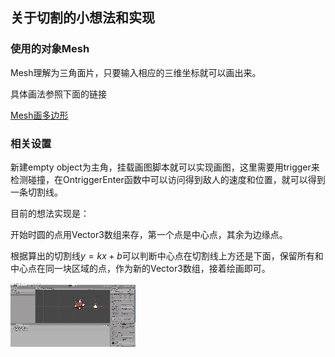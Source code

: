 ## 关于切割的小想法和实现

### 使用的对象Mesh

Mesh理解为三角面片，只要输入相应的三维坐标就可以画出来。

具体画法参照下面的链接

[Mesh画多边形](https://blog.csdn.net/nanggong/article/details/54311090)

### 相关设置

新建empty object为主角，挂载画图脚本就可以实现画图，这里需要用trigger来检测碰撞，在OntriggerEnter函数中可以访问得到敌人的速度和位置，就可以得到一条切割线。

目前的想法实现是：

开始时圆的点用Vector3数组来存，第一个点是中心点，其余为边缘点。

根据算出的切割线$y=kx+b$可以判断中心点在切割线上方还是下面，保留所有和中心点在同一块区域的点，作为新的Vector3数组，接着绘画即可。

![](cut.gif)